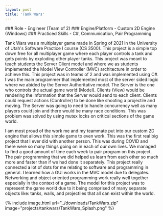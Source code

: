 ```yaml
---
layout: post
title: 'Tank Wars'
---
```


<div style="display: inline">
### Role - Engineer (Team of 2)
### Engine/Platform - Custom 2D Engine (Windows)
### Practiced Skills - C#, Communication, Pair Programming
</div>

Tank Wars was a multiplayer game made in Spring of 2021 in the University of Utah's Software Practice I course (CS 3500). This project is a simple top down free for all multiplayer game where each player controls a tank and gets points by exploding other player tanks. This project was meant to teach students the Server Client model and where we as students implemented the Model View Controller (MVC) architecture in order to achieve this. This project was in teams of 2 and was implemented using C#. I was the main programmer that implemented most of the server sided logic where we abided by the Server Authoritative model. The Server is the one who controls the actual game world (Model). Clients (View) would be rendering the information that the Server would send to each client. Clients could request actions (Controller) to be done like shooting a projectile and moving. The Server was going to need to handle concurrency well as many players could join and there would be many race conditions. This was problem was solved by using mutex locks on critical sections of the game world.

I am most proud of the work me and my teammate put into our custom 2D engine that allows this simple game to even work. This was the first real big project that I ever did with another person. This was during COVID and there were so many things going on in each of our own lives. We managed to find a good amount of time each week to pair program on this project. The pair programming that we did helped us learn from each other so much more and faster than if we had done it separately. This project really connected a lot of dots for me relating to software and programming in general. I learned how a GUI works in the MVC model due to delegates. Networking and object oriented programming work really well together especially in the context of a game. The model for this project was to represent the game world due to it being comprised of many separate objects like: tanks, walls, and projectiles that all can exist within the world.


{% include image.html url="../downloads/TankWars.zip" image="projects/tankwars/TankWars_Splash.png" %}
